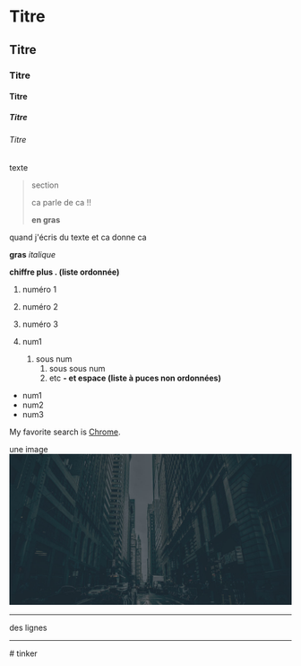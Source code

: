 # Titre
## Titre
### Titre
#### Titre
##### Titre
###### Titre
texte
> section
>
> ca parle de ca !!
>
>  **en gras**

quand j'écris du texte 
et ca donne ca

**gras**
*italique*

**chiffre plus . (liste ordonnée)**

1. numéro 1
2.  numéro 2
3.   numéro 3

4. num1
   1. sous num
      1. sous sous num
      2. etc
 **- et espace (liste à puces non ordonnées)**

- num1
- num2
- num3

My favorite search is [Chrome](https://google.com/chrome).

une image ![alt de l'image](image/banner_bg.jpg)

***
des lignes
***
#   t i n k e r 
 
 